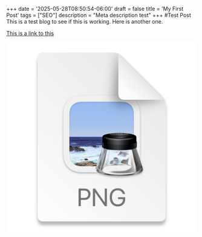 +++
date = '2025-05-28T08:50:54-06:00'
draft = false
title = 'My First Post'
tags = ["SEO"]
description = "Meta description test"
+++
#Test Post
This is a test blog to see if this is working.
Here is another one.

[This is a link to this ]()


![](2025-05-30-15-46-35.png)

